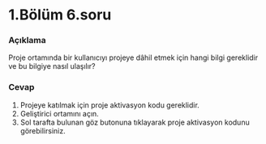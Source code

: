 # 1.Bölüm 6.soru

### Açıklama

Proje ortamında bir kullanıcıyı projeye dâhil etmek için hangi bilgi gereklidir ve bu bilgiye nasıl ulaşılır?

### Cevap

1. Projeye katılmak için proje aktivasyon kodu gereklidir.
2. Geliştirici ortamını açın.
3. Sol tarafta bulunan göz butonuna tıklayarak proje aktivasyon kodunu görebilirsiniz.
